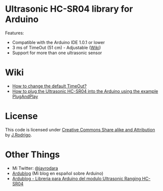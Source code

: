 Ultrasonic HC-SR04 library for Arduino
==================

Features:
 - Compatible with the Arduino IDE 1.0.1 or lower
 - 3 ms of TimeOut (51 cm) - Adjustable ([Wiki](https://github.com/JRodrigoTech/Ultrasonic-HC-SR04/wiki/How-to-change-the-default-tiemout%3F))
 - Support for more than one ultrasonic sensor

Wiki
==================
- [How to change the default TimeOut?](https://github.com/JRodrigoTech/Ultrasonic-HC-SR04/wiki/How-to-change-the-default-tiemout%3F)
- [How to plug the Ultrasonic HC-SR04 into the Arduino using the example PlugAndPlay](https://github.com/JRodrigoTech/Ultrasonic-HC-SR04/wiki/Plug-&-Play)


License
==================

This code is licensed under [Creative Commons Share alike and Attribution]( http://creativecommons.org/licenses/by-sa/3.0/)  by [J.Rodrigo](http://jrodrigo.net).

Other Things
==================
- Mi Twitter: [@javrodara](http://twitter.com/javrodara)
- [Ardublog](http://www.ardublog.com) (Mi blog en español sobre Arduino)
- [Ardublog - Libreria para Arduino del modulo Ultrasonic Ranging HC-SR04](http://www.ardublog.com/library-for-arduino-ultrasonic-ranging-hc-sr04/)
